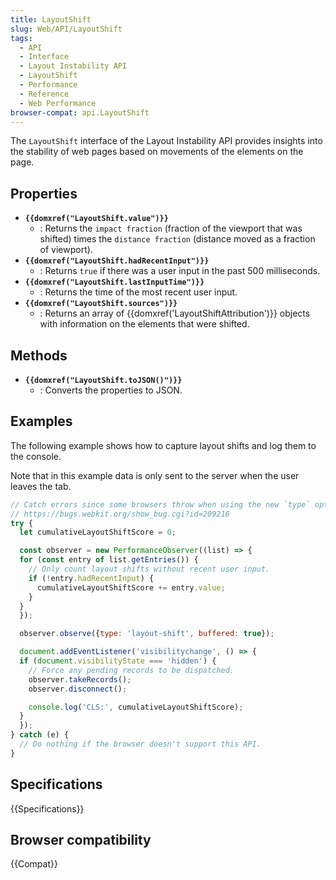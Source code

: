 ```yaml
---
title: LayoutShift
slug: Web/API/LayoutShift
tags:
  - API
  - Interface
  - Layout Instability API
  - LayoutShift
  - Performance
  - Reference
  - Web Performance
browser-compat: api.LayoutShift
---
```

The `LayoutShift` interface of the Layout Instability API provides insights into the stability of web pages based on movements of the elements on the page.

## Properties

- **`{{domxref("LayoutShift.value")}}`**
  - : Returns the `impact fraction` (fraction of the viewport that was shifted) times the `distance fraction` (distance moved as a fraction of viewport).
- **`{{domxref("LayoutShift.hadRecentInput")}}`**
  - : Returns `true` if there was a user input in the past 500 milliseconds.
- **`{{domxref("LayoutShift.lastInputTime")}}`**
  - : Returns the time of the most recent user input.
- **`{{domxref("LayoutShift.sources")}}`**
  - : Returns an array of {{domxref('LayoutShiftAttribution')}} objects with information on the elements that were shifted.

## Methods

- **`{{domxref("LayoutShift.toJSON()")}}`**
  - : Converts the properties to JSON.

## Examples

The following example shows how to capture layout shifts and log them to the console.

Note that in this example data is only sent to the server when the user leaves the tab.

```js
// Catch errors since some browsers throw when using the new `type` option.
// https://bugs.webkit.org/show_bug.cgi?id=209216
try {
  let cumulativeLayoutShiftScore = 0;

  const observer = new PerformanceObserver((list) => {
  for (const entry of list.getEntries()) {
    // Only count layout shifts without recent user input.
    if (!entry.hadRecentInput) {
      cumulativeLayoutShiftScore += entry.value;
    }
  }
  });

  observer.observe({type: 'layout-shift', buffered: true});

  document.addEventListener('visibilitychange', () => {
  if (document.visibilityState === 'hidden') {
    // Force any pending records to be dispatched.
    observer.takeRecords();
    observer.disconnect();

    console.log('CLS:', cumulativeLayoutShiftScore);
  }
  });
} catch (e) {
  // Do nothing if the browser doesn't support this API.
}
```

## Specifications

{{Specifications}}

## Browser compatibility

{{Compat}}
